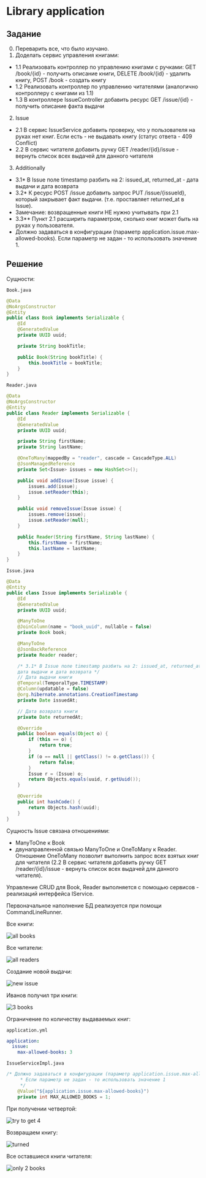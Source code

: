 # Library application
## Задание
0. Переварить все, что было изучано.
1. Доделать сервис управления книгами:
  * 1.1 Реализовать контроллер по управлению книгами с ручками: GET /book/{id} - получить описание книги, DELETE /book/{id} - удалить книгу, POST /book - создать книгу
  * 1.2 Реализовать контроллер по управлению читателями (аналогично контроллеру с книгами из 1.1)
  * 1.3 В контроллере IssueController добавить ресурс GET /issue/{id} - получить описание факта выдачи
2. Issue
  * 2.1 В сервис IssueService добавить проверку, что у пользователя на руках нет книг. Если есть - не выдавать книгу (статус ответа - 409 Conflict)
  * 2.2 В сервис читателя добавить ручку GET /reader/{id}/issue - вернуть список всех выдачей для данного читателя
3. Additionally
  * 3.1* В Issue поле timestamp разбить на 2: issued_at, returned_at - дата выдачи и дата возврата
  * 3.2* К ресурс POST /issue добавить запрос PUT /issue/{issueId}, который закрывает факт выдачи. (т.е. проставляет returned_at в Issue).
  * Замечание: возвращенные книги НЕ нужно учитывать при 2.1
  * 3.3** Пункт 2.1 расширить параметром, сколько книг может быть на руках у пользователя.
  * Должно задаваться в конфигурации (параметр application.issue.max-allowed-books). Если параметр не задан - то использовать значение 1.

## Решение
Сущности:  

`Book.java`
```java
@Data
@NoArgsConstructor
@Entity
public class Book implements Serializable {
    @Id
    @GeneratedValue
    private UUID uuid;

    private String bookTitle;

    public Book(String bookTitle) {
        this.bookTitle = bookTitle;
    }
}
```
`Reader.java`
```java
@Data
@NoArgsConstructor
@Entity
public class Reader implements Serializable {
    @Id
    @GeneratedValue
    private UUID uuid;

    private String firstName;
    private String lastName;

    @OneToMany(mappedBy = "reader", cascade = CascadeType.ALL)
    @JsonManagedReference
    private Set<Issue> issues = new HashSet<>();

    public void addIssue(Issue issue) {
        issues.add(issue);
        issue.setReader(this);
    }

    public void removeIssue(Issue issue) {
        issues.remove(issue);
        issue.setReader(null);
    }

    public Reader(String firstName, String lastName) {
        this.firstName = firstName;
        this.lastName = lastName;
    }
}
```
`Issue.java`
```java
@Data
@Entity
public class Issue implements Serializable {
    @Id
    @GeneratedValue
    private UUID uuid;

    @ManyToOne
    @JoinColumn(name = "book_uuid", nullable = false)
    private Book book;

    @ManyToOne
    @JsonBackReference
    private Reader reader;

    /* 3.1* В Issue поле timestamp разбить на 2: issued_at, returned_at - 
    дата выдачи и дата возврата */
    // Дата выдачи книги
    @Temporal(TemporalType.TIMESTAMP)
    @Column(updatable = false)
    @org.hibernate.annotations.CreationTimestamp
    private Date issuedAt;

    // Дата возврата книги
    private Date returnedAt;

    @Override
    public boolean equals(Object o) {
        if (this == o) {
            return true;
        }
        if (o == null || getClass() != o.getClass()) {
            return false;
        }
        Issue r = (Issue) o;
        return Objects.equals(uuid, r.getUuid());
    }

    @Override
    public int hashCode() {
        return Objects.hash(uuid);
    }
}
```
Сущность Issue связана отношениями:
* ManyToOne к Book
* двунаправленной связью ManyToOne и OneToMany к Reader. Отношение OneToMany 
позволит выполнить запрос всех взятых книг для читателя (2.2 В сервис читателя 
добавить ручку GET /reader/{id}/issue - вернуть список всех выдачей для данного 
читателя).

Управление CRUD для Book, Reader выполняется с помощью сервисов - реализаций 
интерфейса IService. 

Первоначальное наполнение БД реализуется при помощи CommandLineRunner.

Все книги:

![all books](./img/all_books.png)

Все читатели:

![all readers](./img/all_readers.png)

Создание новой выдачи:

![new issue](./img/new_issue.png)

Иванов получил три книги:

![3 books](./img/Ivanov_get_3_books.png)

Ограничение по количеству выдаваемых книг:

`application.yml`
```yaml
application:
  issue:
    max-allowed-books: 3
```
`IssueServiceImpl.java`
```java
/* Должно задаваться в конфигурации (параметр application.issue.max-allowed-books).
     * Если параметр не задан - то использовать значение 1
     */
    @Value("${application.issue.max-allowed-books}")
    private int MAX_ALLOWED_BOOKS = 1;
```
При получении четвертой:

![try to get 4](./img/try_to_get_4.png)

Возвращаем книгу:

![turned](./img/Ivanov_turned_book.png)

Все оставшиеся книги читателя:

![only 2 books](./img/Ivanov_have_only_2_books.png)
